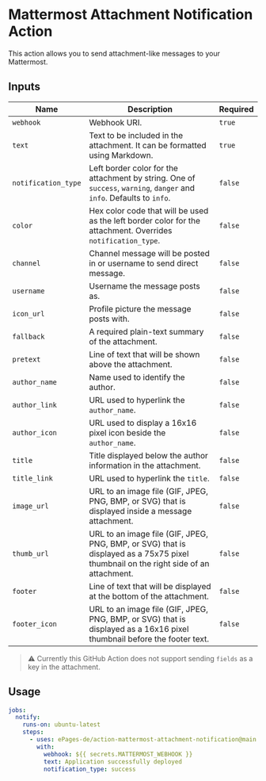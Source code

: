 # Mattermost Attachment Notification Action

This action allows you to send attachment-like messages to your Mattermost.

## Inputs

| Name                | Description                                                                                                                         | Required |
|---------------------|-------------------------------------------------------------------------------------------------------------------------------------|----------|
| `webhook`           | Webhook URI.                                                                                                                        | `true`   |
| `text`              | Text to be included in the attachment. It can be formatted using Markdown.                                                          | `true`   |
| `notification_type` | Left border color for the attachment by string. One of `success`, `warning`, `danger` and `info`. Defaults to `info`.               | `false`  |
| `color`             | Hex color code that will be used as the left border color for the attachment. Overrides `notification_type`.                        | `false`  |
| `channel`           | Channel message will be posted in or username to send direct message.                                                               | `false`  |
| `username`          | Username the message posts as.                                                                                                      | `false`  |
| `icon_url`          | Profile picture the message posts with.                                                                                             | `false`  |
| `fallback`          | A required plain-text summary of the attachment.                                                                                    | `false`  |
| `pretext`           | Line of text that will be shown above the attachment.                                                                               | `false`  |
| `author_name`       | Name used to identify the author.                                                                                                   | `false`  |
| `author_link`       | URL used to hyperlink the `author_name`.                                                                                            | `false`  |
| `author_icon`       | URL used to display a 16x16 pixel icon beside the `author_name`.                                                                    | `false`  |
| `title`             | Title displayed below the author information in the attachment.                                                                     | `false`  |
| `title_link`        | URL used to hyperlink the `title`.                                                                                                  | `false`  |
| `image_url`         | URL to an image file (GIF, JPEG, PNG, BMP, or SVG) that is displayed inside a message attachment.                                   | `false`  |
| `thumb_url`         | URL to an image file (GIF, JPEG, PNG, BMP, or SVG) that is displayed as a 75x75 pixel thumbnail on the right side of an attachment. | `false`  |
| `footer`            | Line of text that will be displayed at the bottom of the attachment.                                                                | `false`  |
| `footer_icon`       | URL to an image file (GIF, JPEG, PNG, BMP, or SVG) that is displayed as a 16x16 pixel thumbnail before the footer text.             | `false`  |

> ⚠️ Currently this GitHub Action does not support sending `fields` as a key in the attachment.

## Usage

```yml
jobs:
  notify:
    runs-on: ubuntu-latest
    steps:
      - uses: ePages-de/action-mattermost-attachment-notification@main
        with:
          webhook: ${{ secrets.MATTERMOST_WEBHOOK }}
          text: Application successfully deployed
          notification_type: success
```
